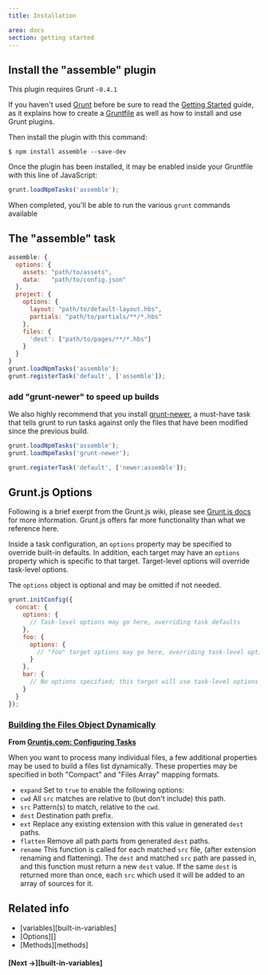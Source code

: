 ```yaml
---
title: Installation

area: docs
section: getting started
---
```


## Install the "assemble" plugin

This plugin requires Grunt `~0.4.1`

If you haven't used [Grunt](http://gruntjs.com/) before be sure to read the [Getting Started](http://gruntjs.com/getting-started) guide, as it explains how to create a [Gruntfile](http://gruntjs.com/sample-gruntfile) as well as how to install and use Grunt plugins.

Then install the plugin with this command:

```shell
$ npm install assemble --save-dev
```

Once the plugin has been installed, it may be enabled inside your Gruntfile with this line of JavaScript:

```js
grunt.loadNpmTasks('assemble');
```

When completed, you'll be able to run the various `grunt` commands available


## The "assemble" task

```js
assemble: {
  options: {
    assets: "path/to/assets",
    data:   "path/to/config.json"
  },
  project: {
    options: {
      layout: "path/to/default-layout.hbs",
      partials: "path/to/partials/**/*.hbs"
    },
    files: {
      'dest': ["path/to/pages/**/*.hbs"]
    }
  }
}
grunt.loadNpmTasks('assemble');
grunt.registerTask('default', ['assemble']);
```

### add "grunt-newer" to speed up builds

We also highly recommend that you install [grunt-newer](https://github.com/tschaub/grunt-newer), a must-have task that tells grunt to run tasks against only the files that have been modified since the previous build.

```js
grunt.loadNpmTasks('assemble');
grunt.loadNpmTasks('grunt-newer');

grunt.registerTask('default', ['newer:assemble']);
```


## Grunt.js Options
Following is a brief exerpt from the Grunt.js wiki, please see [Grunt.js docs](http://gruntjs.com/configuring-tasks) for more information. Grunt.js offers far more functionality than what we reference here.

Inside a task configuration, an `options` property may be specified to override built-in defaults.  In addition, each target may have an `options` property which is specific to that target.  Target-level options will override task-level options.

The `options` object is optional and may be omitted if not needed.

```js
grunt.initConfig({
  concat: {
    options: {
      // Task-level options may go here, overriding task defaults
    },
    foo: {
      options: {
        // "foo" target options may go here, overriding task-level options
      }
    },
    bar: {
      // No options specified; this target will use task-level options
    }
  }
});
```

### [Building the Files Object Dynamically](http://gruntjs.com/configuring-tasks#files)

**From [Gruntjs.com: Configuring Tasks](http://gruntjs.com/configuring-tasks#files)**

When you want to process many individual files, a few additional properties may be used to build a files list dynamically. These properties may be specified in both "Compact" and "Files Array" mapping formats.

* `expand` Set to `true` to enable the following options:
* `cwd` All `src` matches are relative to (but don't include) this path.
* `src` Pattern(s) to match, relative to the `cwd`.
* `dest` Destination path prefix.
* `ext` Replace any existing extension with this value in generated `dest` paths.
* `flatten` Remove all path parts from generated `dest` paths.
* `rename` This function is called for each matched `src` file, (after extension renaming and flattening). The `dest` and matched `src` path are passed in, and this function must return a new `dest` value.  If the same `dest` is returned more than once, each `src` which used it will be added to an array of sources for it.

[grunt-target]: (http://github.com/gruntjs/grunt/)


## Related info

* [variables][built-in-variables]
* [Options][]
* [Methods][methods]


#### [Next →][built-in-variables]


<!-- JSON-LD markup -->
<script type="application/ld+json">
{
  "@context" : "http://schema.org",
  "@type" : "SoftwareApplication",
  "name" : "Installation",
  "url" : "https://github.com/assemble/assemble/",
  "publisher" : "ASSEMBLE",
  "applicationCategory" : "getting started",
  "downloadUrl" : "https://github.com/assemble/assemble/archive/master.zip"
}
</script>
